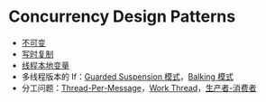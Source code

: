 # Concurrency Design Patterns

* [不可变](immutable.md)
* [写时复制](copy-on-write.md)
* [线程本地变量](threadlocal.md)
* 多线程版本的 If：[Guarded Suspension 模式](guarded-suspension.md#guarded-suspension)，[Balking 模式](guarded-suspension.md#balking)
* 分工问题：[Thread-Per-Message](division.md#thread-per-message)，[Work Thread](division.md#work-thread)，[生产者-消费者](division.md#sheng-chan-zhe-xiao-fei-zhe)

